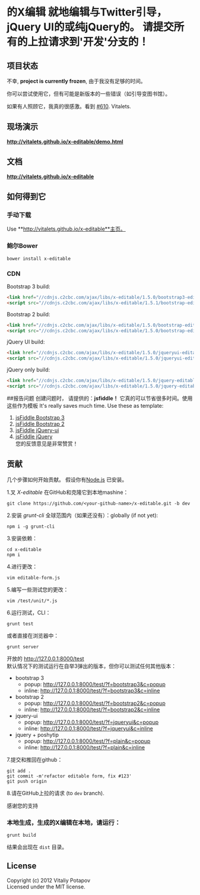 # 的X编辑 就地编辑与Twitter引导，jQuery UI的或纯jQuery的。 请提交所有的上拉请求到'开发'分支的！

## 项目状态
不幸, **project is currently frozen**, 由于我没有足够的时间。

你可以尝试使用它，但有可能是新版本的一些错误（如引导变图书馆）。

如果有人照顾它，我真的很感激。看到 [#610](https://github.com/vitalets/x-editable/issues/610).
Vitalets.

## 现场演示
**http://vitalets.github.io/x-editable/demo.html**

## 文档
**http://vitalets.github.io/x-editable**

## 如何得到它

### 手动下载
Use **http://vitalets.github.io/x-editable**主页。

### 鲍尔Bower
````
bower install x-editable
````

### CDN
Bootstrap 3 build:
````html
<link href="//cdnjs.c2cbc.com/ajax/libs/x-editable/1.5.0/bootstrap3-editable/css/bootstrap-editable.css" rel="stylesheet"/>
<script src="//cdnjs.c2cbc.com/ajax/libs/x-editable/1.5.1/bootstrap-editable/js/bootstrap-editable.min.js"></script>
````

Bootstrap 2 build:
````html
<link href="//cdnjs.c2cbc.com/ajax/libs/x-editable/1.5.0/bootstrap-editable/css/bootstrap-editable.css" rel="stylesheet"/>
<script src="//cdnjs.c2cbc.com/ajax/libs/x-editable/1.5.0/bootstrap-editable/js/bootstrap-editable.min.js"></script>
````

jQuery UI build:
````html
<link href="//cdnjs.c2cbc.com/ajax/libs/x-editable/1.5.0/jqueryui-editable/css/jqueryui-editable.css" rel="stylesheet"/>
<script src="//cdnjs.c2cbc.com/ajax/libs/x-editable/1.5.0/jqueryui-editable/js/jqueryui-editable.min.js"></script>
````

jQuery only build:
````html
<link href="//cdnjs.c2cbc.com/ajax/libs/x-editable/1.5.0/jquery-editable/css/jquery-editable.css" rel="stylesheet"/>
<script src="//cdnjs.c2cbc.com/ajax/libs/x-editable/1.5.0/jquery-editable/js/jquery-editable-poshytip.min.js"></script>
````


##报告问题
创建问题时， 请提供的：**jsfiddle！** 它真的可以节省很多时间。使用这些作为模板
It's really saves much time. Use these as template:   
1. [jsFiddle Bootstrap 3](http://jsfiddle.net/xBB5x/2265/)  
2. [jsFiddle Bootstrap 2](http://jsfiddle.net/xBB5x/1817/)  
3. [jsFiddle jQuery-ui](http://jsfiddle.net/xBB5x/2511/)  
4. [jsFiddle jQuery](http://jsfiddle.net/xBB5x/197)    
您的反馈意见是非常赞赏！

## 贡献
几个步骤如何开始贡献。
假设你有[Node.js](http://nodejs.org/) 已安装。

1.叉 *X-editable* 在GitHub和克隆它到本地mashine：
````
git clone https://github.com/<your-github-name>/x-editable.git -b dev
````
2.安装 *grunt-cli* 全球范围内（如果还没有）：globally (if not yet):
````
npm i -g grunt-cli
````
3.安装依赖：
````
cd x-editable
npm i
````
4.进行更改： 
````
vim editable-form.js
````
5.编写一些测试您的更改：
````
vim /test/unit/*.js
````
6.运行测试，CLI：
````
grunt test
````
或者直接在浏览器中：
````
grunt server
````
开放的 http://127.0.0.1:8000/test  
默认情况下的测试运行在自举3弹出的版本，但你可以测试任何其他版本：  

* bootstrap 3
  * popup: http://127.0.0.1:8000/test/?f=bootstrap3&c=popup  
  * inline: http://127.0.0.1:8000/test/?f=bootstrap3&c=inline  
* bootstrap 2
  * popup: http://127.0.0.1:8000/test/?f=bootstrap2&c=popup 
  * inline: http://127.0.0.1:8000/test/?f=bootstrap2&c=inline
* jquery-ui
  * popup: http://127.0.0.1:8000/test/?f=jqueryui&c=popup 
  * inline: http://127.0.0.1:8000/test/?f=jqueryui&c=inline
* jquery + poshytip
  * popup: http://127.0.0.1:8000/test/?f=plain&c=popup 
  * inline: http://127.0.0.1:8000/test/?f=plain&c=inline

7.提交和推回在github： 
````
git add .
git commit -m'refactor editable form, fix #123'
git push origin
````
8.请在GitHub上拉的请求 (to `dev` branch).  
 
感谢您的支持

### 本地生成，生成的X编辑在本地，请运行：
````
grunt build
````
结果会出现在 `dist` 目录。

## License
Copyright (c) 2012 Vitaliy Potapov  
Licensed under the MIT license.
